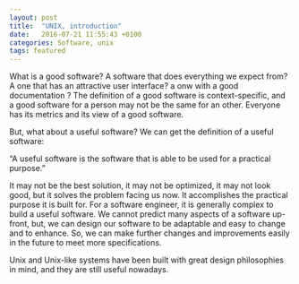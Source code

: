```yaml
---
layout: post
title:  "UNIX, introduction"
date:   2016-07-21 11:55:43 +0100
categories: Software, unix
tags: featured
---
```


What is a good software?
A software that does everything we expect from?
A one that has an attractive user interface?
a onw with a good documentation ?
The definition of a good software is context-specific,
and a good software for a person may not be the same for an other.
Everyone has its metrics and its view of a good software.

But, what about a useful software?
We can get the definition of a useful software:

“A useful software is the software that is able to be used for a practical purpose.”

It may not be the best solution, it may not be optimized, it may not look good, but it solves the problem facing us now.
It accomplishes the practical purpose it is built for.
For a software engineer, it is generally complex to build a useful software.
We cannot predict many aspects of a software up-front, but, we can design our software to be adaptable and easy to change and to enhance.
So, we can make further changes and improvements easily in the future to meet more specifications.

Unix and Unix-like systems have been built with great design philosophies in mind, and they are still useful nowadays.
